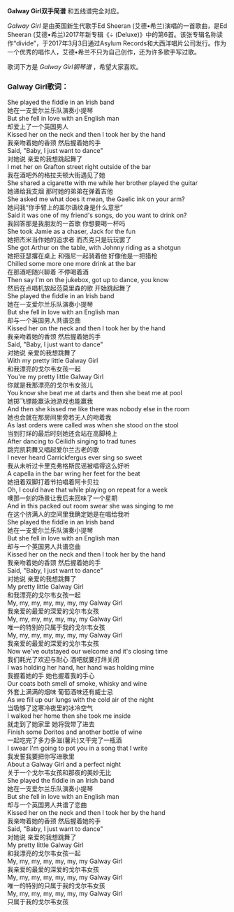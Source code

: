 

**Galway Girl双手简谱** 和五线谱完全对应。

_Galway Girl_ 是由英国新生代歌手Ed Sheeran (艾德•希兰)演唱的一首歌曲，是Ed Sheeran (艾德•希兰)2017年新专辑《÷
(Deluxe)》中的第6首。该张专辑名称读作“divide”，于2017年3月3日通过Asylum
Records和大西洋唱片公司发行。作为一个优秀的唱作人，艾德•希兰不只为自己创作，还为许多歌手写过歌。

歌词下方是 _Galway Girl钢琴谱_ ，希望大家喜欢。

### Galway Girl歌词：

She played the fiddle in an Irish band  
她在一支爱尔兰乐队演奏小提琴  
But she fell in love with an English man  
却爱上了一个英国男人  
Kissed her on the neck and then I took her by the hand  
我亲吻着她的香颈 然后握着她的手  
Said, "Baby, I just want to dance"  
对她说 亲爱的我想跳起舞了  
I met her on Grafton street right outside of the bar  
我在酒吧外的格拉夫顿大街遇见了她  
She shared a cigarette with me while her brother played the guitar  
她递给我支烟 那时她的弟弟在弹着吉他  
She asked me what does it mean, the Gaelic ink on your arm?  
她问我“你手臂上的盖尔语纹身是什么意思”  
Said it was one of my friend's songs, do you want to drink on?  
我回答那是我朋友的一首歌 你想要喝一杯吗  
She took Jamie as a chaser, Jack for the fun  
她把杰米当作她的追求者 而杰克只是玩玩罢了  
She got Arthur on the table, with Johnny riding as a shotgun  
她把亚瑟撂在桌上 和强尼一起骑着他 好像他是一把猎枪  
Chilled some more one more drink at the bar  
在那酒吧随兴聊着 不停喝着酒  
Then say I'm on the jukebox, got up to dance, you know  
然后在点唱机放起范莫里森的歌 开始跳起舞了  
She played the fiddle in an Irish band  
她在一支爱尔兰乐队演奏小提琴  
But she fell in love with an English man  
却与一个英国男人共谱恋曲  
Kissed her on the neck and then I took her by the hand  
我亲吻着她的香颈 然后握着她的手  
Said, "Baby, I just want to dance"  
对她说 亲爱的我想跳舞了  
With my pretty little Galway Girl  
和我漂亮的戈尔韦女孩一起  
You're my pretty little Galway Girl  
你就是我那漂亮的戈尔韦女孩儿  
You know she beat me at darts and then she beat me at pool  
她掷飞镖能赢泳池游戏也能赢我  
And then she kissed me like there was nobody else in the room  
她也会就在那房间里旁若无人的吻着我  
As last orders were called was when she stood on the stool  
当到打烊的最后时刻她还会站在高脚椅上  
After dancing to Cèilidh singing to trad tunes  
跳完凯莉舞又唱起爱尔兰古老的歌  
I never heard Carrickfergus ever sing so sweet  
我从未听过卡里克弗格斯民谣被唱得这么好听  
A capella in the bar wring her feet for the beat  
她扭着双脚打着节拍唱着阿卡贝拉  
Oh, I could have that while playing on repeat for a week  
噢那一刻的场景让我后来回味了一个星期  
And in this packed out room swear she was singing to me  
在这个挤满人的空间里我确定她是在唱给我听  
She played the fiddle in an Irish band  
她在一支爱尔兰乐队演奏小提琴  
But she fell in love with an English man  
却与一个英国男人共谱恋曲  
Kissed her on the neck and then I took her by the hand  
我亲吻着她的香颈 然后握着她的手  
Said, "Baby, I just want to dance"  
对她说 亲爱的我想跳舞了  
My pretty little Galway Girl  
和我漂亮的戈尔韦女孩一起  
My, my, my, my, my, my, my Galway Girl  
我亲爱的最爱的深爱的戈尔韦女孩  
My, my, my, my, my, my, my Galway Girl  
唯一的特别的只属于我的戈尔韦女孩  
My, my, my, my, my, my, my Galway Girl  
我亲爱的最爱的深爱的戈尔韦女孩  
Now we've outstayed our welcome and it's closing time  
我们耗光了欢迎与耐心 酒吧就要打烊关闭  
I was holding her hand, her hand was holding mine  
我握着她的手 她也握着我的手心  
Our coats both smell of smoke, whisky and wine  
外套上满满的烟味 葡萄酒味还有威士忌  
As we fill up our lungs with the cold air of the night  
当吸够了这寒冷夜里的冰冷空气  
I walked her home then she took me inside  
就走到了她家里 她将我带了进去  
Finish some Doritos and another bottle of wine  
一起吃完了多力多滋(薯片)又干完了一瓶酒  
I swear I'm going to pot you in a song that I write  
我发誓我要把你写进歌里  
About a Galway Girl and a perfect night  
关于一个戈尔韦女孩和那夜的美妙无比  
She played the fiddle in an Irish band  
她在一支爱尔兰乐队演奏小提琴  
But she fell in love with an English man  
却与一个英国男人共谱了恋曲  
Kissed her on the neck and then I took her by the hand  
我亲吻着她的香颈 然后握着她的手  
Said, "Baby, I just want to dance"  
对她说 亲爱的我想跳舞了  
My pretty little Galway Girl  
和我漂亮的戈尔韦女孩一起  
My, my, my, my, my, my, my Galway Girl  
我亲爱的最爱的深爱的戈尔韦女孩  
My, my, my, my, my, my, my Galway Girl  
唯一的特别的只属于我的戈尔韦女孩  
My, my, my, my, my, my, my Galway Girl  
只属于我的戈尔韦女孩


